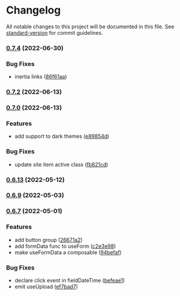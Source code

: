 # Changelog

All notable changes to this project will be documented in this file. See [standard-version](https://github.com/conventional-changelog/standard-version) for commit guidelines.

### [0.7.4](https://github.com/jesusantguerrero/atmosphere-ui/compare/v0.7.2...v0.7.4) (2022-06-30)


### Bug Fixes

* inertia links ([86f61aa](https://github.com/jesusantguerrero/atmosphere-ui/commit/86f61aa2c998cf35c0e1f58a4d3563e3ebf7663c))

### [0.7.2](https://github.com/jesusantguerrero/atmosphere-ui/compare/v0.7.1...v0.7.2) (2022-06-13)

### [0.7.0](https://github.com/jesusantguerrero/atmosphere-ui/compare/v0.6.13...v0.7.1) (2022-06-13)


### Features

* add support to dark themes ([e89854d](https://github.com/jesusantguerrero/atmosphere-ui/commit/e89854dfde81697059cbc09a2fa45227f0c26f20))


### Bug Fixes

* update site item active class ([fb821cd](https://github.com/jesusantguerrero/atmosphere-ui/commit/fb821cdab15f3b7e38fcf75e76455aec3b061794))

### [0.6.13](https://github.com/jesusantguerrero/atmosphere-ui/compare/v0.6.12...v0.6.13) (2022-05-12)

### [0.6.9](https://github.com/jesusantguerrero/atmosphere-ui/compare/v0.6.7...v0.6.9) (2022-05-03)

### [0.6.7](https://github.com/jesusantguerrero/atmosphere-ui/compare/v0.6.6...v0.6.7) (2022-05-01)


### Features

* add button group ([26671a2](https://github.com/jesusantguerrero/atmosphere-ui/commit/26671a2d11418522b98bd92dd9b4254467ee0de1))
* add formData func to useForm ([c2e3e98](https://github.com/jesusantguerrero/atmosphere-ui/commit/c2e3e985706eb576d9cff5cec67302e0d8bd192e))
* make useFormData a composable ([94befaf](https://github.com/jesusantguerrero/atmosphere-ui/commit/94befaf7cd7df019ae995db7fd086154c6898059))


### Bug Fixes

* declare click event in fieldDateTime ([befeae1](https://github.com/jesusantguerrero/atmosphere-ui/commit/befeae1009c20c31ee920ab3ca9470fa5bdd00e9))
* emit useUpload ([ef7bad7](https://github.com/jesusantguerrero/atmosphere-ui/commit/ef7bad71f5bcca58a7bbbcec96801252dbff87c4))
